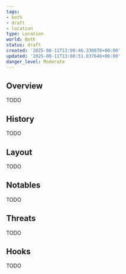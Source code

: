 ```yaml
---
tags:
- both
- draft
- location
type: Location
world: Both
status: draft
created: '2025-08-11T13:08:46.330070+00:00'
updated: '2025-08-11T13:08:51.037646+00:00'
danger_level: Moderate
---
```



## Overview

TODO
## History

TODO
## Layout

TODO
## Notables

TODO
## Threats

TODO
## Hooks

TODO
